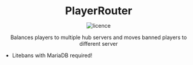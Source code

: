 
<div align="center">
<h1 style="margin: 0px;font-weight: 700;font-family:-apple-system,BlinkMacSystemFont,Segoe UI,Helvetica,Arial,sans-serif,Apple Color Emoji,Segoe UI Emoji">PlayerRouter</h1>

![licence](https://img.shields.io/badge/License-MIT-brightgreen)

Balances players to multiple hub servers and moves banned players to different server
</div>

- Litebans with MariaDB required!
